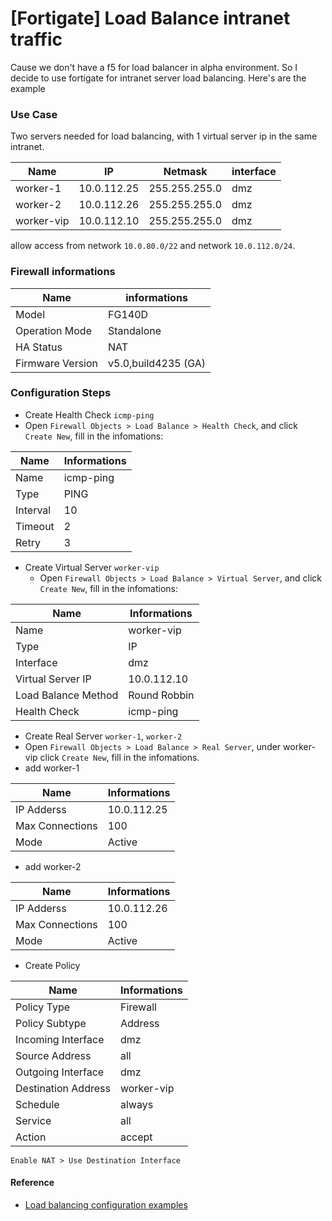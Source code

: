 # [Fortigate] Load Balance intranet traffic

Cause we don't have a f5 for load balancer in alpha environment. So I decide to use fortigate for intranet server load balancing. Here's are the example

### Use Case
Two servers needed for load balancing, with 1 virtual server ip in the same intranet.

| Name       | IP          | Netmask       | interface |
|------------|-------------|---------------|-----------|
| worker-1   | 10.0.112.25 | 255.255.255.0 | dmz       |
| worker-2   | 10.0.112.26 | 255.255.255.0 | dmz       |
| worker-vip | 10.0.112.10 | 255.255.255.0 | dmz       |

allow access from network `10.0.80.0/22` and network `10.0.112.0/24`.

### Firewall informations
| Name            | informations        |
|-----------------|---------------------|
|Model           | FG140D              |
| Operation Mode  | Standalone          |
| HA Status       | NAT                 |
| Firmware Version| v5.0,build4235 (GA) |

### Configuration Steps

- Create Health Check `icmp-ping`
- Open `Firewall Objects > Load Balance > Health Check`, and click `Create New`, fill in the infomations:

| Name               | Informations |
|--------------------|--------------|
|Name               | icmp-ping    |
| Type               | PING         |
| Interval           | 10           |
| Timeout            | 2            |
| Retry              | 3            |

- Create Virtual Server `worker-vip`
  - Open `Firewall Objects > Load Balance > Virtual Server`, and click `Create New`, fill in the infomations:

| Name               | Informations        |
|--------------------|---------------------|
|Name               | worker-vip          |
| Type               | IP                  |
| Interface          | dmz                 |
| Virtual Server IP  | 10.0.112.10         |
| Load Balance Method| Round Robbin        |
| Health Check       | icmp-ping           |

- Create Real Server `worker-1`, `worker-2`
 - Open `Firewall Objects > Load Balance > Real Server`, under worker-vip click `Create New`, fill in the infomations.
  - add worker-1

| Name               | Informations        |
|--------------------|---------------------|
|IP Adderss         | 10.0.112.25         |
| Max Connections    | 100                 |
| Mode               | Active              |

  - add worker-2

| Name               | Informations        |
|--------------------|---------------------|
|IP Adderss         | 10.0.112.26         |
| Max Connections    | 100                 |
| Mode               | Active              |
- Create Policy

| Name               | Informations        |
|--------------------|---------------------|
| Policy Type        | Firewall            |
| Policy Subtype     | Address             |
| Incoming Interface | dmz                 |
| Source Address     | all                 |
| Outgoing Interface | dmz                 |
| Destination Address| worker-vip          |
| Schedule           | always              |
| Service            | all                 |
| Action             | accept              |

`Enable NAT > Use Destination Interface`

#### Reference
- [Load balancing configuration examples](http://help.fortinet.com/fos50hlp/54/Content/FortiOS/fortigate-load-balancing-52/ldb_examples.htm)